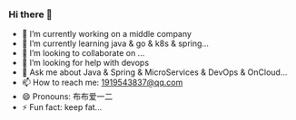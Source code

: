 ### Hi there 👋

- 🔭 I’m currently working on a middle company
- 🌱 I’m currently learning java & go & k8s & spring...
- 👯 I’m looking to collaborate on ...
- 🤔 I’m looking for help with devops
- 💬 Ask me about Java & Spring & MicroServices & DevOps & OnCloud...
- 📫 How to reach me: 1919543837@qq.com
- 😄 Pronouns: 布布爱一二
- ⚡ Fun fact: keep fat...

<!--
**bubua12/bubua12** is a ✨ _special_ ✨ repository because its `README.md` (this file) appears on your GitHub profile.

Here are some ideas to get you started:

- 🔭 I’m currently working on ...
- 🌱 I’m currently learning ...
- 👯 I’m looking to collaborate on ...
- 🤔 I’m looking for help with ...
- 💬 Ask me about ...
- 📫 How to reach me: ...
- 😄 Pronouns: ...
- ⚡ Fun fact: ...
-->
